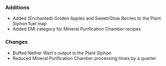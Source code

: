 ### Additions
- Added (Enchanted) Golden Apples and Sweet/Glow Berries to the Plant Siphon fuel map
- Added EMI category for Mineral Purification Chamber recipes

### Changes
- Buffed Nether Wart's output in the Plant Siphon
- Reduced Mineral Purification Chamber processing times by a quarter